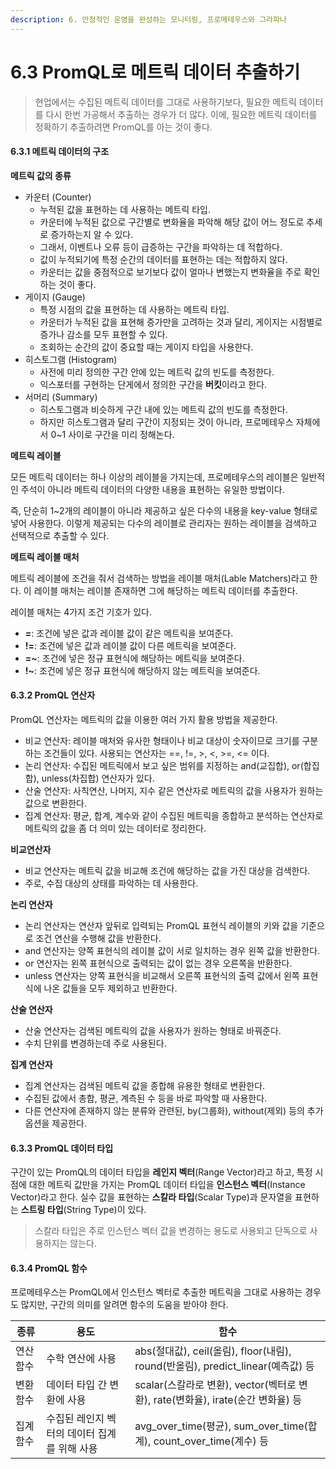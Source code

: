 ```yaml
---
description: 6. 안정적인 운영을 완성하는 모니터링, 프로메테우스와 그라파나
---
```


# 6.3 PromQL로 메트릭 데이터 추출하기

> 현업에서는 수집된 메트릭 데이터를 그대로 사용하기보다, 필요한 메트릭 데이터를 다시 한번 가공해서 추출하는 경우가 더 많다. 이에, 필요한 메트릭 데이터를 정확하기 추출하려면 PromQL를 아는 것이 좋다.

#### 6.3.1 메트릭 데이터의 구조

**메트릭 값의 종류**

* 카운터 (Counter)
  * 누적된 값을 표현하는 데 사용하는 메트릭 타입.
  * 카운터에 누적된 값으로 구간별로 변화율을 파악해 해당 값이 어느 정도로 추세로 증가하는지 알 수 있다.
  * 그래서, 이벤트나 오류 등이 급증하는 구간을 파악하는 데 적합하다.
  * 값이 누적되기에 특정 순간의 데이터를 표현하는 데는 적합하지 않다.
  * 카운터는 값을 중점적으로 보기보다 값이 얼마나 변했는지 변화율을 주로 확인하는 것이 좋다.
* 게이지 (Gauge)
  * 특정 시점의 값을 표현하는 데 사용하는 메트릭 타입.
  * 카운터가 누적된 값을 표현해 증가만을 고려하는 것과 달리, 게이지는 시점별로 증가나 감소를 모두 표현할 수 있다.
  * 조회하는 순간의 값이 중요할 때는 게이지 타입을 사용한다.
* 히스토그램 (Histogram)
  * 사전에 미리 정의한 구간 안에 있는 메트릭 값의 빈도를 측정한다.
  * 익스포터를 구현하는 단게에서 정의한 구간을 **버킷**이라고 한다.
* 서머리 (Summary)
  * 히스토그램과 비슷하게 구간 내에 있는 메트릭 값의 빈도를 측정한다.
  * 하지만 히스토그램과 달리 구간이 지정되는 것이 아니라, 프로메테우스 자체에서 0\~1 사이로 구간을 미리 정해논다.

**메트릭 레이블**

모든 메트릭 데이터는 하나 이상의 레이블을 가지는데, 프로메테우스의 레이블은 일반적인 주석이 아니라 메트릭 데이터의 다양한 내용을 표현하는 유일한 방법이다.

즉, 단순히 1\~2개의 레이블이 아니라 제공하고 싶은 다수의 내용을 key-value 형태로 넣어 사용한다. 이렇게 제공되는 다수의 레이블로 관리자는 원하는 레이블을 검색하고 선택적으로 추출할 수 있다.

**메트릭 레이블 매처**

메트릭 레이블에 조건을 줘서 검색하는 방법을 레이블 매처(Lable Matchers)라고 한다. 이 레이블 매처는 레이블 존재하면 그에 해당하는 메트릭 데이터를 추출한다.

레이블 매처는 4가지 조건 기호가 있다.

* **=**: 조건에 넣은 값과 레이블 값이 같은 메트릭을 보여준다.
* **!=**: 조건에 넣은 값과 레이블 값이 다른 메트릭을 보여준다.
* **=\~**: 조건에 넣은 정규 표현식에 해당하는 메트릭을 보여준다.
* **!\~**: 조건에 넣은 정규 표현식에 해당하지 않는 메트릭을 보여준다.

#### 6.3.2 PromQL 연산자

PromQL 연산자는 메트릭의 값을 이용한 여러 가지 활용 방법을 제공한다.

* 비교 연산자: 레이블 매처와 유사한 형태이나 비교 대상이 숫자이므로 크기를 구분하는 조건들이 있다. 사용되는 연산자는 ==, !=, >, <, >=, <= 이다.
* 논리 연산자: 수집된 메트릭에서 보고 싶은 범위를 지정하는 and(교집합), or(합집합), unless(차집합) 연산자가 있다.
* 산술 연산자: 사칙연산, 나머지, 지수 같은 연산자로 메트릭의 값을 사용자가 원하는 값으로 변환한다.
* 집계 연산자: 평균, 합계, 계수와 같이 수집된 메트릭을 종합하고 분석하는 연산자로 메트릭의 값을 좀 더 의미 있는 데이터로 정리한다.

**비교연산자**

* 비교 연산자는 메트릭 값을 비교해 조건에 해당하는 값을 가진 대상을 검색한다.
* 주로, 수집 대상의 상태를 파악하는 데 사용한다.

**논리 연산자**

* 논리 연산자는 연산자 앞뒤로 입력되는 PromQL 표현식 레이블의 키와 값을 기준으로 조건 연산을 수행해 값을 반환한다.
* and 연산자는 양쪽 표현식의 레이블 값이 서로 일치하는 경우 왼쪽 값을 반환한다.
* or 연산자는 왼쪽 표현식으로 출력되는 값이 없는 경우 오른쪽을 반환한다.
* unless 연산자는 양쪽 표현식을 비교해서 오른쪽 표현식의 출력 값에서 왼쪽 표현식에 나온 값들을 모두 제외하고 반환한다.

**산술 연산자**

* 산술 연산자는 검색된 메트릭의 값을 사용자가 원하는 형태로 바꿔준다.
* 수치 단위를 변경하는데 주로 사용된다.

**집계 연산자**

* 집계 연산자는 검색된 메트릭 값을 종합해 유용한 형태로 변환한다.
* 수집된 값에서 총합, 평균, 계측된 수 등을 바로 파악할 때 사용한다.
* 다른 연산자에 존재하지 않는 분류와 관련된, by(그룹화), without(제외) 등의 추가 옵션을 제공한다.

#### 6.3.3 PromQL 데이터 타입

구간이 있는 PromQL의 데이터 타입을 **레인지 벡터**(Range Vector)라고 하고, 특정 시점에 대한 메트릭 값만을 가지는 PromQL 데이터 타입을 **인스턴스 벡터**(Instance Vector)라고 한다. 실수 값을 표현하는 **스칼라 타입**(Scalar Type)과 문자열을 표현하는 **스트링 타입**(String Type)이 있다.

> 스칼라 타입은 주로 인스턴스 벡터 값을 변경하는 용도로 사용되고 단독으로 사용하지는 않는다.

#### 6.3.4 PromQL 함수

프로메테우스는 PromQL에서 인스턴스 벡터로 추출한 메트릭을 그대로 사용하는 경우도 많지만, 구간의 의미를 알려면 함수의 도움을 받아야 한다.

| 종류    | 용도                        | 함수                                                                |
| ----- | ------------------------- | ----------------------------------------------------------------- |
| 연산 함수 | 수학 연산에 사용                 | abs(절대값), ceil(올림), floor(내림), round(반올림), predict\_linear(예측값) 등 |
| 변환 함수 | 데이터 타입 간 변환에 사용           | scalar(스칼라로 변환), vector(벡터로 변환), rate(변화율), irate(순간 변화율) 등       |
| 집계 함수 | 수집된 레인지 벡터의 데이터 집계를 위해 사용 | avg\_over\_time(평균), sum\_over\_time(합계), count\_over\_time(계수) 등 |
